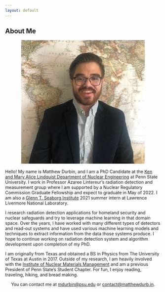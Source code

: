 ```yaml
---
layout: default
---
```


## About Me

<p align="center">
<img src="md_headshot_400.jpeg" alt="Headshot">
</p>

Hello! My name is Matthew Durbin, and I am a PhD Candidate at the <a href="https://www.nuce.psu.edu/">Ken and Mary Alice Lindquist Department of Nuclear Engineering</a> at Penn State University. I work in Professor Azaree Lintereur’s radiation detection and measurement group where I am supported by a Nuclear Regulatory Commission Graduate Fellowship and expect to graduate in May of 2022. I am also a <a href="https://seaborg.llnl.gov/">Glenn T. Seaborg Institute</a> 2021 summer intern at Lawrence Livermore National Laboratory. 

I research radiation detection applications for homeland security and nuclear safeguards and try to leverage machine learning in that domain space. Over the years, I have worked with many different types of detectors and read-out systems and have used various machine learning models and techniques to extract information from the data those systems produce. I hope to continue working on radiation detection system and algorithm development upon completion of my PhD.

I am originally from Texas and obtained a BS in Physics from The University of Texas at Austin in 2017. Outside of my research, I am heavily involved with the <a href="https://www.inmm.org/">Institute of Nuclear Materials Management</a> and am a previous President of Penn State’s Student Chapter. For fun, I enjoy reading, traveling, hiking, and bread making. 


<p align="center">
You can contact me at <a href="mailto:mdurbin@psu.edu">mdurbin@psu.edu</a> or <a href="mailto:contact@matthewdurb.in">contact@matthewdurb.in</a>.
<p>





